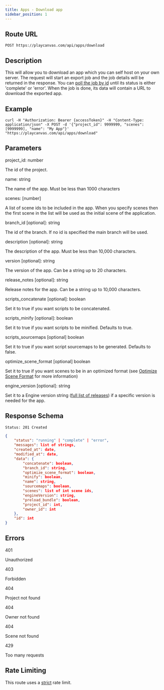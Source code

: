 ```yaml
---
title: Apps - Download app
sidebar_position: 1
---
```


## Route URL

```none
POST https://playcanvas.com/api/apps/download
```

## Description

This will allow you to download an app which you can self host on your own server. The request will start an export job and the job details will be returned in the response. You can [poll the job by id][2] until its status is either 'complete' or 'error'. When the job is done, its data will contain a URL to download the exported app.

## Example

```none
curl -H "Authorization: Bearer {accessToken}" -H "Content-Type: application/json" -X POST -d '{"project_id": 9999999, "scenes": [9999999], "name": "My App"}' "https://playcanvas.com/api/apps/download"
```

## Parameters

<div class="params">
<div class="parameter"><span class="param">project_id: number</span><p>The id of the project.</p></div>
<div class="parameter"><span class="param">name: string</span><p>The name of the app. Must be less than 1000 characters</p></div>
<div class="parameter"><span class="param">scenes: [number]</span><p>A list of scene ids to be included in the app. When you specify scenes then the first scene in the list will be used as the initial scene of the application.</p></div>
<div class="parameter"><span class="param">branch_id [optional]: string</span><p>The id of the branch. If no id is specified the main branch will be used.</p></div>
<div class="parameter"><span class="param">description [optional]: string</span><p>The description of the app. Must be less than 10,000 characters.</p></div>
<div class="parameter"><span class="param">version [optional]: string</span><p>The version of the app. Can be a string up to 20 characters.</p></div>
<div class="parameter"><span class="param">release_notes [optional]: string</span><p>Release notes for the app. Can be a string up to 10,000 characters.</p></div>
<div class="parameter"><span class="param">scripts_concatenate [optional]: boolean</span><p>Set it to true if you want scripts to be concatenated.</p></div>
<div class="parameter"><span class="param">scripts_minify [optional]: boolean</span><p>Set it to true if you want scripts to be minified. Defaults to true.</p></div>
<div class="parameter"><span class="param">scripts_sourcemaps [optional] boolean</span><p>Set it to true if you want script sourcemaps to be generated. Defaults to false.</p></div>
<div class="parameter"><span class="param">optimize_scene_format [optional] boolean</span><p>Set it to true if you want scenes to be in an optimized format (see <a href="/user-manual/optimization/optimizing-scene-format">Optimize Scene Format</a> for more information)</p></div>
<div class="parameter"><span class="param">engine_version [optional]: string</span><p>Set it to a Engine version string (<a href="https://github.com/playcanvas/engine/releases" target="_blank">full list of releases</a>) if a specific version is needed for the app.</p></div>
</div>

## Response Schema

```none
Status: 201 Created
```

```json
{
    "status": "running" | "complete" | "error",
    "messages": list of strings,
    "created_at": date,
    "modified_at": date,
    "data": {
        "concatenate": boolean,
        "branch_id": string,
        "optimize_scene_format": boolean,
        "minify": boolean,
        "name": string,
        "sourcemaps": boolean,
        "scenes": list of int scene ids,
        "engineVersion": string,
        "preload_bundle": boolean,
        "project_id": int,
        "owner_id": int
    },
    "id": int
}
```

## Errors

<div class="params">
<div class="parameter"><span class="param">401</span><p>Unauthorized</p></div>
<div class="parameter"><span class="param">403</span><p>Forbidden</p></div>
<div class="parameter"><span class="param">404</span><p>Project not found</p></div>
<div class="parameter"><span class="param">404</span><p>Owner not found</p></div>
<div class="parameter"><span class="param">404</span><p>Scene not found</p></div>
<div class="parameter"><span class="param">429</span><p>Too many requests</p></div>
</div>

## Rate Limiting

This route uses a [strict][1] rate limit.

[1]: /user-manual/api#rate-limiting
[2]: /user-manual/api/job-get
